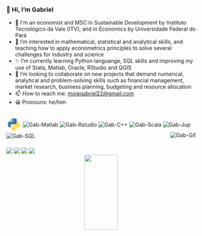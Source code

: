 ### 👋 Hi, I’m Gabriel
- 🌱 I'm an economist and MSC in Sustainable Development by Instituto Tecnológico da Vale (ITV); and in Economics by Universidade Federal do Pará
- 👀 I’m interested in mathematical, statistical and analytical skills, and teaching how to apply econometrics principles to solve several challenges for industry and science
- ✨ I’m currently learning Python languange, SQL skills and improving my use of Stata, Matlab, Oracle, RStudio and QGIS
- 💼 I’m looking to collaborate on new projects that demand numerical, analytical and problem-solving skills such as financial management, market research, business planning, budgeting and resource allocation
- 📫 How to reach me: moiagabriel22@gmail.com
- 😀 Pronouns: he/him
 
<div style="display: inline_block"><br>
  <img align="center" alt="Gab-Python" height="40" width="40" src="https://raw.githubusercontent.com/devicons/devicon/master/icons/python/python-original.svg">
  <img align="center" alt="Gab-Matlab" height="40" width ="40" src="https://cdn.jsdelivr.net/gh/devicons/devicon/icons/matlab/matlab-original.svg">
  <img align="center" alt="Gab-Rstudio" height="40" width="40" src="https://cdn.jsdelivr.net/gh/devicons/devicon/icons/rstudio/rstudio-original.svg">
  <img align="center" alt="Gab-C++" height="40" width="40" src="https://cdn.jsdelivr.net/gh/devicons/devicon/icons/cplusplus/cplusplus-original.svg" />
  <img align="center" alt="Gab-Scala" height="40" width="40" src="https://cdn.jsdelivr.net/gh/devicons/devicon/icons/scala/scala-original.svg" />
  <img align="center" alt="Gab-Jup" height="40" width="40" src="https://cdn.jsdelivr.net/gh/devicons/devicon/icons/jupyter/jupyter-original.svg" />
  <img align="center" alt="Gab-SQL" height="40" width="40" src="https://img.icons8.com/ios/50/FAB005/sql.png"/>
  <img align="right" alt="Gab-Gif" src= "https://i.picasion.com/pic92/90cdf83550004f3082f7a6e99a0f35a1.gif"/>
</div>
 
  ###
  
  <div> 
  <a href = "https://api.whatsapp.com/send?phone=5591981759444&text=Ol%C3%A1%20Gabriel%2C" ><img src="https://img.shields.io/badge/WhatsApp-25D366?style=for-the-badge&logo=whatsapp&logoColor=white" target="_blank"></a>
  <a href = "mailto:contatomoiagabriel22@gmail.com"><img src="https://img.shields.io/badge/-Gmail-%23333?style=for-the-badge&logo=gmail&logoColor=white" target="_blank"></a>
  <a href="https://www.instagram.com/moiagabriel" target="_blank"><img src="https://img.shields.io/badge/-Instagram-%23E4405F?style=for-the-badge&logo=instagram&logoColor=white" target="_blank"></a>
  <a href="https://www.linkedin.com/in/gabriel-moia-32a331104" target="_blank"><img src="https://img.shields.io/badge/-LinkedIn-%230077B5?style=for-the-badge&logo=linkedin&logoColor=white" target="_blank"></a> 
    <div>
        
  <div align="center">
  <a href="https://github.com/moiagabriel">
  <img height="200em" img width= "42%" src="https://github-readme-stats.vercel.app/api?username=moiagabriel&show_icons=false&theme=gruvbox&include_all_commits=true&count_private=true"/>
</div>
       
    
